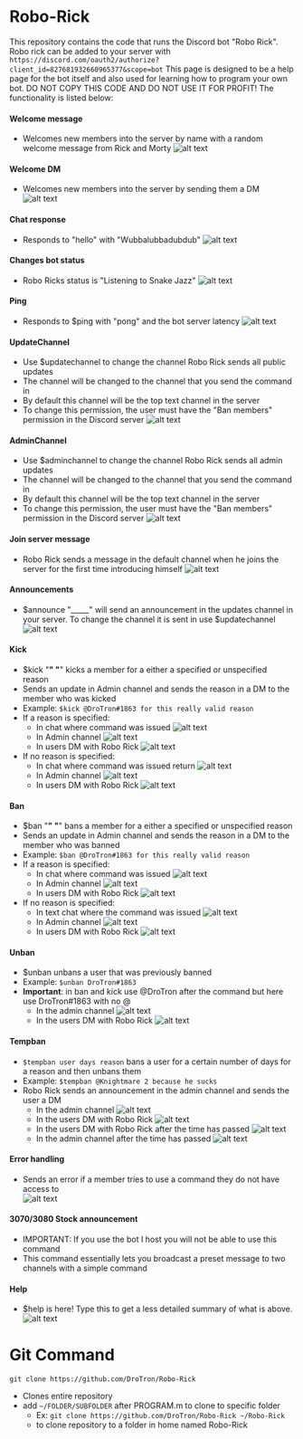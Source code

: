 # Robo-Rick
This repository contains the code that runs the Discord bot "Robo Rick". Robo rick can be added to your server with `https://discord.com/oauth2/authorize?client_id=827681932660965377&scope=bot`
This page is designed to be a help page for the bot itself and also used for learning how to program your own bot. DO NOT COPY THIS CODE AND DO NOT USE IT FOR PROFIT!
The functionality is listed below:

#### Welcome message
   * Welcomes new members into the server by name with a random welcome message from Rick and Morty
![alt text](https://raw.githubusercontent.com/DroTron/Robo-Rick/main/Screenshots/welcomemessages.PNG)
#### Welcome DM
   * Welcomes new members into the server by sending them a DM
![alt text](https://raw.githubusercontent.com/DroTron/Robo-Rick/main/Screenshots/welcomedm.PNG)
#### Chat response
   * Responds to "hello" with "Wubbalubbadubdub"
![alt text](https://raw.githubusercontent.com/DroTron/Robo-Rick/main/Screenshots/hello.PNG)
#### Changes bot status
   * Robo Ricks status is "Listening to Snake Jazz"
![alt text](https://raw.githubusercontent.com/DroTron/Robo-Rick/main/Screenshots/status.PNG)
#### Ping
   * Responds to $ping with "pong" and the bot server latency
![alt text](https://raw.githubusercontent.com/DroTron/Robo-Rick/main/Screenshots/ping.PNG)
#### UpdateChannel
   * Use $updatechannel to change the channel Robo Rick sends all public updates
   * The channel will be changed to the channel that you send the command in
   * By default this channel will be the top text channel in the server
   * To change this permission, the user must have the "Ban members" permission in the Discord server
![alt text](https://raw.githubusercontent.com/DroTron/Robo-Rick/main/Screenshots/updatechannel.PNG)
#### AdminChannel
   * Use $adminchannel to change the channel Robo Rick sends all admin updates
   * The channel will be changed to the channel that you send the command in
   * By default this channel will be the top text channel in the server
   * To change this permission, the user must have the "Ban members" permission in the Discord server
![alt text](https://raw.githubusercontent.com/DroTron/Robo-Rick/main/Screenshots/adminchannel.PNG)
#### Join server message
   * Robo Rick sends a message in the default channel when he joins the server for the first time introducing himself
![alt text](https://raw.githubusercontent.com/DroTron/Robo-Rick/main/Screenshots/joinmessage.PNG)
#### Announcements
   * $announce "_____" will send an announcement in the updates channel in your server. To change the channel it is sent in use $updatechannel
![alt text](https://raw.githubusercontent.com/DroTron/Robo-Rick/main/Screenshots/announce.PNG)
#### Kick
   * $kick "__" "__" kicks a member for a either a specified or unspecified reason
   * Sends an update in Admin channel and sends the reason in a DM to the member who was kicked
   * Example: `$kick @DroTron#1863 for this really valid reason` 
   * If a reason is specified:
      * In chat where command was issued
![alt text](https://raw.githubusercontent.com/DroTron/Robo-Rick/main/Screenshots/kick1.PNG)
      * In Admin channel
![alt text](https://raw.githubusercontent.com/DroTron/Robo-Rick/main/Screenshots/kick2.PNG)
      * In users DM with Robo Rick
![alt text](https://raw.githubusercontent.com/DroTron/Robo-Rick/main/Screenshots/kick3.png)
   * If no reason is specified:
      * In chat where command was issued     return
![alt text](https://raw.githubusercontent.com/DroTron/Robo-Rick/main/Screenshots/kickNR1.PNG)
      * In Admin channel
![alt text](https://raw.githubusercontent.com/DroTron/Robo-Rick/main/Screenshots/kickNR2.PNG)
      * In users DM with Robo Rick
![alt text](https://raw.githubusercontent.com/DroTron/Robo-Rick/main/Screenshots/kickNR3.png) 
#### Ban
   * $ban "__" "__" bans a member for a either a specified or unspecified reason
   * Sends an update in Admin channel and sends the reason in a DM to the member who was banned
   * Example: `$ban @DroTron#1863 for this really valid reason` 
   * If a reason is specified:
      * In chat where command was issued
![alt text](https://raw.githubusercontent.com/DroTron/Robo-Rick/main/Screenshots/ban1.PNG)
      * In Admin channel
![alt text](https://raw.githubusercontent.com/DroTron/Robo-Rick/main/Screenshots/ban2.PNG)
      * In users DM with Robo Rick
![alt text](https://raw.githubusercontent.com/DroTron/Robo-Rick/main/Screenshots/ban3.png)
   * If no reason is specified:  
      * In text chat where the command was issued
![alt text](https://raw.githubusercontent.com/DroTron/Robo-Rick/main/Screenshots/banNR1.PNG)
      * In Admin channel
![alt text](https://raw.githubusercontent.com/DroTron/Robo-Rick/main/Screenshots/banNR2.PNG)
      * In users DM with Robo Rick
![alt text](https://raw.githubusercontent.com/DroTron/Robo-Rick/main/Screenshots/banNR3.png)
#### Unban
   * $unban unbans a user that was previously banned
   * Example: `$unban DroTron#1863` 
   * **Important**: in ban and kick use @DroTron after the command but here use DroTron#1863 with no @
      * In the admin channel
![alt text](https://raw.githubusercontent.com/DroTron/Robo-Rick/main/Screenshots/unban1.PNG)
      * In the users DM with Robo Rick
![alt text](https://raw.githubusercontent.com/DroTron/Robo-Rick/main/Screenshots/unban2.png)
#### Tempban
   * `$tempban user days reason` bans a user for a certain number of days for a reason and then unbans them
   * Example: `$tempban @Knightmare 2 because he sucks` 
   * Robo Rick sends an announcement in the admin channel and sends the user a DM
      * In the admin channel
![alt text](https://raw.githubusercontent.com/DroTron/Robo-Rick/main/Screenshots/tempban1.PNG)
      * In the users DM with Robo Rick
![alt text](https://raw.githubusercontent.com/DroTron/Robo-Rick/main/Screenshots/tempban2.png)
      * In the users DM with Robo Rick after the time has passed
![alt text](https://raw.githubusercontent.com/DroTron/Robo-Rick/main/Screenshots/tempban3.png)
      * In the admin channel after the time has passed
![alt text](https://raw.githubusercontent.com/DroTron/Robo-Rick/main/Screenshots/tempban4.PNG)
#### Error handling
   * Sends an error if a member tries to use a command they do not have access to  
![alt text](https://raw.githubusercontent.com/DroTron/Robo-Rick/main/Screenshots/errorhandling.png)   
#### 3070/3080 Stock announcement
   * IMPORTANT: If you use the bot I host you will not be able to use this command
   * This command essentially lets you broadcast a preset message to two channels with a simple command
#### Help
   * $help is here! Type this to get a less detailed summary of what is above.   
![alt text](https://raw.githubusercontent.com/DroTron/Robo-Rick/main/Screenshots/help.PNG)

# Git Command
`git clone https://github.com/DroTron/Robo-Rick`
*  Clones entire repository
*  add `~/FOLDER/SUBFOLDER` after PROGRAM.m to clone to specific folder
   * Ex: `git clone https://github.com/DroTron/Robo-Rick ~/Robo-Rick`
   * to clone repository to a folder in home named Robo-Rick
